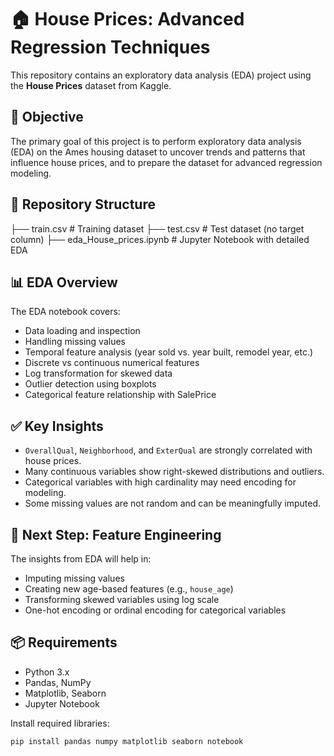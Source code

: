# 🏠 House Prices: Advanced Regression Techniques

This repository contains an exploratory data analysis (EDA) project using the **House Prices** dataset from Kaggle. 

## 📌 Objective

The primary goal of this project is to perform exploratory data analysis (EDA) on the Ames housing dataset to uncover trends and patterns that influence house prices, and to prepare the dataset for advanced regression modeling.

## 📁 Repository Structure
├── train.csv # Training dataset
├── test.csv # Test dataset (no target column)
├── eda_House_prices.ipynb # Jupyter Notebook with detailed EDA


## 📊 EDA Overview

The EDA notebook covers:

- Data loading and inspection
- Handling missing values
- Temporal feature analysis (year sold vs. year built, remodel year, etc.)
- Discrete vs continuous numerical features
- Log transformation for skewed data
- Outlier detection using boxplots
- Categorical feature relationship with SalePrice

## ✅ Key Insights

- `OverallQual`, `Neighborhood`, and `ExterQual` are strongly correlated with house prices.
- Many continuous variables show right-skewed distributions and outliers.
- Categorical variables with high cardinality may need encoding for modeling.
- Some missing values are not random and can be meaningfully imputed.

## 🔧 Next Step: Feature Engineering

The insights from EDA will help in:

- Imputing missing values
- Creating new age-based features (e.g., `house_age`)
- Transforming skewed variables using log scale
- One-hot encoding or ordinal encoding for categorical variables

## 📦 Requirements

- Python 3.x
- Pandas, NumPy
- Matplotlib, Seaborn
- Jupyter Notebook

Install required libraries:

```bash
pip install pandas numpy matplotlib seaborn notebook
